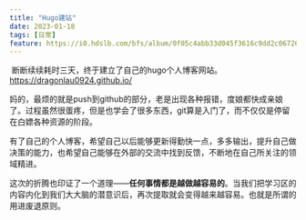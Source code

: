 ```yaml
---
title: "Hugo建站"
date: 2023-01-18
tags: [日常]
feature: https://i0.hdslb.com/bfs/album/0f05c4abb33d045f3616c9dd2c0672693e28806b.png
---
```


​       断断续续耗时三天，终于建立了自己的hugo个人博客网站。https://dragonlau0924.github.io/

<!--more-->

​        妈的，最烦的就是push到github的部分，老是出现各种报错，度娘都快成亲娘了。过程虽然很蛋疼，但是也学会了很多东西，git算是入门了，而不仅仅是停留在白嫖各种资源的阶段。

​        有了自己的个人博客，希望自己以后能够更新得勤快一点，多多输出，提升自己做决策的能力，也希望自己能够在外部的交流中找到反馈，不断地在自己所关注的领域精进。

​        这次的折腾也印证了一个道理——**任何事情都是越做越容易的**。当我们把学习区的内容内化到我们大大脑的潜意识后，再次提取就会变得越来越容易。也就是所谓的用进废退原则。

